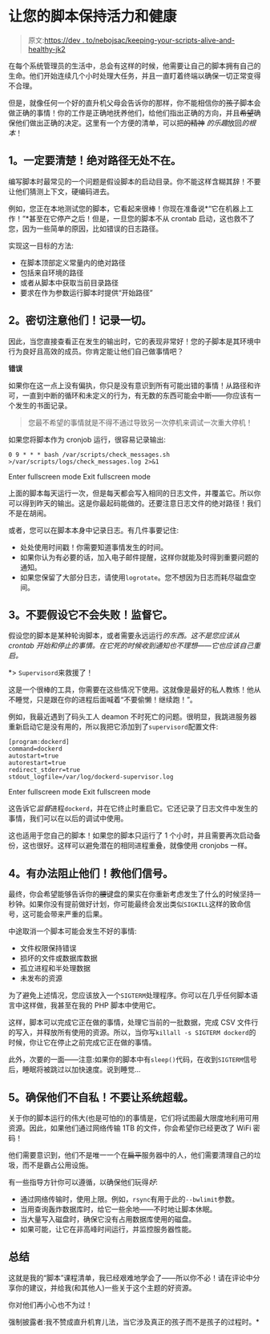# 让您的脚本保持活力和健康

> 原文:[https://dev . to/nebojsac/keeping-your-scripts-alive-and-healthy-jk2](https://dev.to/nebojsac/keeping-your-scripts-alive-and-healthy-jk2)

在每个系统管理员的生活中，总会有这样的时候，他需要让自己的脚本拥有自己的生命。他们开始连续几个小时处理大任务，并且一直盯着终端以确保一切正常变得不合理。

但是，就像任何一个好的直升机父母会告诉你的那样，你不能相信你的~~孩子~~脚本会做正确的事情！你的工作是正确地抚养他们，给他们指出正确的方向，并且~~希望~~确保他们做出正确的决定。这里有一个方便的清单，可以把~~的精神~~ *的乐趣*放回*的根本*！

## 1。一定要清楚！绝对路径无处不在。

编写脚本时最常见的一个问题是假设脚本的启动目录。你不能这样含糊其辞！不要让他们猜测上下文，硬编码进去。

例如，您正在本地测试您的脚本，它看起来很棒！你现在准备说*“它在机器上工作！”*甚至在它停产之后！但是，一旦您的脚本不从 crontab 启动，这也救不了您，因为一些简单的原因，比如错误的日志路径。

实现这一目标的方法:

*   在脚本顶部定义常量内的绝对路径
*   包括来自环境的路径
*   或者从脚本中获取当前目录路径
*   要求在作为参数运行脚本时提供“开始路径”

## 2。密切注意他们！记录一切。

因此，当您直接查看正在发生的输出时，它的表现非常好！您的~~子~~脚本是其环境中行为良好且高效的成员。你肯定能让他们自己做事情吧？

**错误**

如果你在这一点上没有偏执，你只是没有意识到所有可能出错的事情！从路径和许可，一直到中断的循环和未定义的行为，有无数的东西可能会中断——你应该有一个发生的书面记录。

> 您最不希望的事情就是不得不通过导致另一次停机来调试一次重大停机！

如果您将脚本作为 cronjob 运行，很容易记录输出:

```
0 9 * * * bash /var/scripts/check_messages.sh >/var/scripts/logs/check_messages.log 2>&1 
```

Enter fullscreen mode Exit fullscreen mode

上面的脚本每天运行一次，但是每天都会写入相同的日志文件，并覆盖它。所以你可以得到昨天的输出。这是你最起码能做的。还要注意日志文件的绝对路径！我们不是在胡闹。

或者，您可以在脚本本身中记录日志。有几件事要记住:

*   处处使用时间戳！你需要知道事情发生的时间。
*   如果你认为有必要的话，加入电子邮件提醒，这样你就能及时得到重要问题的通知。
*   如果您保留了大部分日志，请使用`logrotate`。您不想因为日志而耗尽磁盘空间。

## 3。不要假设它不会失败！监督它。

假设您的脚本是某种轮询脚本，或者需要永远运行*的东西。这不是您应该从 crontab 开始和停止的事情。在它死的时候收到通知也不理想——它也应该自己重启。*

 *> `Supervisord`来救援了！

这是一个很棒的工具，你需要在这些情况下使用。这就像是最好的私人教练！他从不睡觉，只是跟在你的进程后面喊着“不要偷懒！继续跑！”。

例如，我最近遇到了码头工人 deamon 不时死亡的问题。很明显，我跳进服务器重新启动它是没有用的，所以我把它添加到了`supervisord`配置文件:

```
[program:dockerd]
command=dockerd
autostart=true
autorestart=true
redirect_stderr=true
stdout_logfile=/var/log/dockerd-supervisor.log 
```

Enter fullscreen mode Exit fullscreen mode

这告诉它*监督*进程`dockerd`，并在它终止时重启它。它还记录了日志文件中发生的事情，我们可以在以后的调试中使用。

这也适用于您自己的脚本！如果您的脚本只运行了 1 个小时，并且需要再次启动备份，这也很好。这样可以避免潜在的相同进程重叠，就像使用 cronjobs 一样。

## 4。有办法阻止他们！教他们信号。

最终，你会希望能够告诉你的~~腰~~键盘的果实在你重新考虑发生了什么的时候坚持一秒钟。如果你没有提前做好计划，你可能最终会发出类似`SIGKILL`这样的致命信号，这可能会带来严重的后果。

中途取消一个脚本可能会发生不好的事情:

*   文件权限保持错误
*   损坏的文件或数据库数据
*   孤立进程和半处理数据
*   未发布的资源

为了避免上述情况，您应该放入一个`SIGTERM`处理程序。你可以在几乎任何脚本语言中这样做，我甚至在我的 PHP 脚本中使用它。

这样，脚本可以完成它正在做的事情，处理它当前的一批数据，完成 CSV 文件行的写入，并释放所有使用的资源。所以，当你写`killall -s SIGTERM dockerd`的时候，你让它在停止之前完成它正在做的事情。

此外，次要的一面——注意:如果你的脚本中有`sleep()`代码，在收到`SIGTERM`信号后，睡眠将被跳过以加快速度。说到睡觉...

## 5。确保他们不自私！不要让系统超载。

关于你的脚本运行的伟大(也是可怕的)的事情是，它们将试图最大限度地利用可用资源。因此，如果他们通过网络传输 1TB 的文件，你会希望你已经更改了 WiFi 密码！

他们需要意识到，他们不是唯一一个在~~扁平~~服务器中的人，他们需要清理自己的垃圾，而不是霸占公用设施。

有一些指导方针你可以遵循，以确保他们玩得*好*:

*   通过网络传输时，使用上限。例如，`rsync`有用于此的`--bwlimit`参数。
*   当用查询轰炸数据库时，给它一些余地——不时地让脚本休眠。
*   当大量写入磁盘时，确保它没有占用数据库使用的磁盘。
*   如果可能，让它在非高峰时间运行，并监控服务器性能。

## 总结

这就是我的“脚本”课程清单，我已经艰难地学会了——所以你不必！请在评论中分享你的建议，并给我(和其他人)一些关于这个主题的好资源。

你对他们再小心也不为过！

强制披露者:我不赞成直升机育儿法，当它涉及真正的孩子而不是孩子的过程时。*